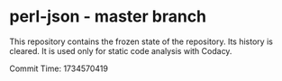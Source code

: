 # perl-json - master branch

This repository contains the frozen state of the repository.
Its history is cleared. It is used only for static code
analysis with Codacy.

Commit Time: 1734570419